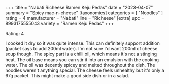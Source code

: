 +++
title = "Nabati Richeese Ramen Keju Pedas"
date = "2023-04-07"
summary = "Spicy mac-n-cheese"
[taxonomies]
categories = [ "Noodles" ]
rating = 4
manufacturer = "Nabati"
line = "Richeese"
[extra]
upc = 8993175555043
variety = "Ramen Keju Pedas"
+++

Rating: 4

I cooked it dry so it was quite intense.
This can definitely support addition (packet says to add 200ml water).
I'm not sure I'd want 200ml of cheese soup though.
The spicy part is a chilli oil, which means it's not a stinging heat.
The oil base means you can stir it into an emulsion with the cooking water.
The oil was decently spicey and melted throughout the dish.
The noodles weren't anything special.
The cheese feels unhealthy but it's only a 67g packet.
This might make a good side dish or in a salad.
